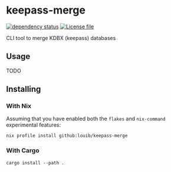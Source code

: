 # keepass-merge
[![dependency status](https://deps.rs/repo/github/louib/keepass-merge/status.svg)](https://deps.rs/repo/github/louib/keepass-merge)
[![License file](https://img.shields.io/github/license/louib/keepass-merge)](https://github.com/louib/keepass-merge/blob/main/LICENSE)

CLI tool to merge KDBX (keepass) databases

## Usage
TODO

## Installing
### With Nix
Assuming that you have enabled both the `flakes` and `nix-command` experimental features:
```
nix profile install github:louib/keepass-merge
```

### With Cargo
```
cargo install --path .
```
